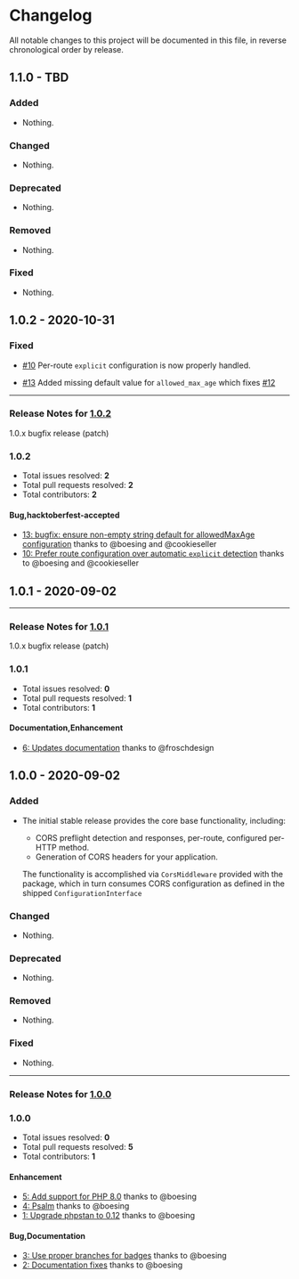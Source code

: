 # Changelog

All notable changes to this project will be documented in this file, in reverse chronological order by release.

## 1.1.0 - TBD

### Added

- Nothing.

### Changed

- Nothing.

### Deprecated

- Nothing.

### Removed

- Nothing.

### Fixed

- Nothing.

## 1.0.2 - 2020-10-31

### Fixed

- [#10](https://github.com/mezzio/mezzio-cors/pull/10) Per-route `explicit` configuration is now properly handled.

- [#13](https://github.com/mezzio/mezzio-cors/pull/13) Added missing default value for `allowed_max_age` which fixes [#12](https://github.com/mezzio/mezzio-cors/issues/12)


-----

### Release Notes for [1.0.2](https://github.com/mezzio/mezzio-cors/milestone/5)

1.0.x bugfix release (patch)

### 1.0.2

- Total issues resolved: **2**
- Total pull requests resolved: **2**
- Total contributors: **2**

#### Bug,hacktoberfest-accepted

 - [13: bugfix: ensure non-empty string default for allowedMaxAge configuration](https://github.com/mezzio/mezzio-cors/pull/13) thanks to @boesing and @cookieseller
 - [10: Prefer route configuration over automatic `explicit` detection](https://github.com/mezzio/mezzio-cors/pull/10) thanks to @boesing and @cookieseller

## 1.0.1 - 2020-09-02

-----

### Release Notes for [1.0.1](https://github.com/mezzio/mezzio-cors/milestone/2)

1.0.x bugfix release (patch)

### 1.0.1

- Total issues resolved: **0**
- Total pull requests resolved: **1**
- Total contributors: **1**

#### Documentation,Enhancement

 - [6: Updates documentation](https://github.com/mezzio/mezzio-cors/pull/6) thanks to @froschdesign
## 1.0.0 - 2020-09-02

### Added

- The initial stable release provides the core base functionality, including:

  - CORS preflight detection and responses, per-route, configured per-HTTP method.
  - Generation of CORS headers for your application.

  The functionality is accomplished via `CorsMiddleware` provided with the package, which in turn consumes CORS configuration as defined in the shipped `ConfigurationInterface`

### Changed

- Nothing.

### Deprecated

- Nothing.

### Removed

- Nothing.

### Fixed

- Nothing.


-----

### Release Notes for [1.0.0](https://github.com/mezzio/mezzio-cors/milestone/1)



### 1.0.0

- Total issues resolved: **0**
- Total pull requests resolved: **5**
- Total contributors: **1**

#### Enhancement

 - [5: Add support for PHP 8.0](https://github.com/mezzio/mezzio-cors/pull/5) thanks to @boesing
 - [4: Psalm](https://github.com/mezzio/mezzio-cors/pull/4) thanks to @boesing
 - [1: Upgrade phpstan to 0.12](https://github.com/mezzio/mezzio-cors/pull/1) thanks to @boesing

#### Bug,Documentation

 - [3: Use proper branches for badges](https://github.com/mezzio/mezzio-cors/pull/3) thanks to @boesing
 - [2: Documentation fixes](https://github.com/mezzio/mezzio-cors/pull/2) thanks to @boesing
